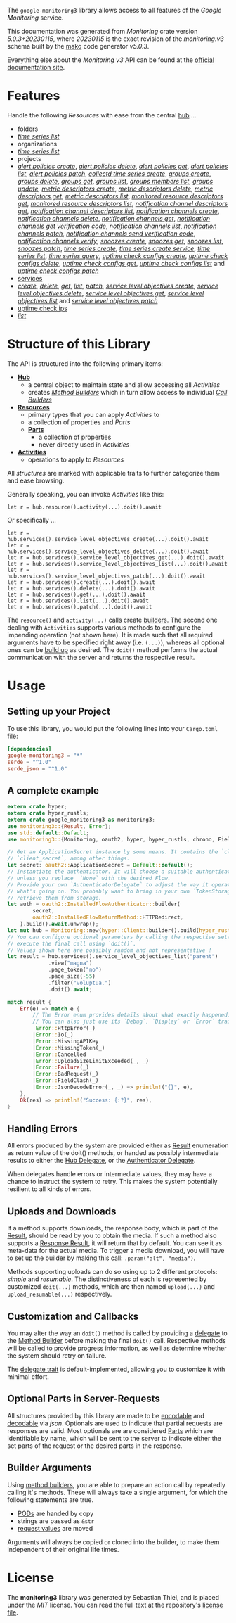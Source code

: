 <!---
DO NOT EDIT !
This file was generated automatically from 'src/generator/templates/api/README.md.mako'
DO NOT EDIT !
-->
The `google-monitoring3` library allows access to all features of the *Google Monitoring* service.

This documentation was generated from *Monitoring* crate version *5.0.3+20230115*, where *20230115* is the exact revision of the *monitoring:v3* schema built by the [mako](http://www.makotemplates.org/) code generator *v5.0.3*.

Everything else about the *Monitoring* *v3* API can be found at the
[official documentation site](https://cloud.google.com/monitoring/api/).
# Features

Handle the following *Resources* with ease from the central [hub](https://docs.rs/google-monitoring3/5.0.3+20230115/google_monitoring3/Monitoring) ... 

* folders
 * [*time series list*](https://docs.rs/google-monitoring3/5.0.3+20230115/google_monitoring3/api::FolderTimeSeryListCall)
* organizations
 * [*time series list*](https://docs.rs/google-monitoring3/5.0.3+20230115/google_monitoring3/api::OrganizationTimeSeryListCall)
* projects
 * [*alert policies create*](https://docs.rs/google-monitoring3/5.0.3+20230115/google_monitoring3/api::ProjectAlertPolicyCreateCall), [*alert policies delete*](https://docs.rs/google-monitoring3/5.0.3+20230115/google_monitoring3/api::ProjectAlertPolicyDeleteCall), [*alert policies get*](https://docs.rs/google-monitoring3/5.0.3+20230115/google_monitoring3/api::ProjectAlertPolicyGetCall), [*alert policies list*](https://docs.rs/google-monitoring3/5.0.3+20230115/google_monitoring3/api::ProjectAlertPolicyListCall), [*alert policies patch*](https://docs.rs/google-monitoring3/5.0.3+20230115/google_monitoring3/api::ProjectAlertPolicyPatchCall), [*collectd time series create*](https://docs.rs/google-monitoring3/5.0.3+20230115/google_monitoring3/api::ProjectCollectdTimeSeryCreateCall), [*groups create*](https://docs.rs/google-monitoring3/5.0.3+20230115/google_monitoring3/api::ProjectGroupCreateCall), [*groups delete*](https://docs.rs/google-monitoring3/5.0.3+20230115/google_monitoring3/api::ProjectGroupDeleteCall), [*groups get*](https://docs.rs/google-monitoring3/5.0.3+20230115/google_monitoring3/api::ProjectGroupGetCall), [*groups list*](https://docs.rs/google-monitoring3/5.0.3+20230115/google_monitoring3/api::ProjectGroupListCall), [*groups members list*](https://docs.rs/google-monitoring3/5.0.3+20230115/google_monitoring3/api::ProjectGroupMemberListCall), [*groups update*](https://docs.rs/google-monitoring3/5.0.3+20230115/google_monitoring3/api::ProjectGroupUpdateCall), [*metric descriptors create*](https://docs.rs/google-monitoring3/5.0.3+20230115/google_monitoring3/api::ProjectMetricDescriptorCreateCall), [*metric descriptors delete*](https://docs.rs/google-monitoring3/5.0.3+20230115/google_monitoring3/api::ProjectMetricDescriptorDeleteCall), [*metric descriptors get*](https://docs.rs/google-monitoring3/5.0.3+20230115/google_monitoring3/api::ProjectMetricDescriptorGetCall), [*metric descriptors list*](https://docs.rs/google-monitoring3/5.0.3+20230115/google_monitoring3/api::ProjectMetricDescriptorListCall), [*monitored resource descriptors get*](https://docs.rs/google-monitoring3/5.0.3+20230115/google_monitoring3/api::ProjectMonitoredResourceDescriptorGetCall), [*monitored resource descriptors list*](https://docs.rs/google-monitoring3/5.0.3+20230115/google_monitoring3/api::ProjectMonitoredResourceDescriptorListCall), [*notification channel descriptors get*](https://docs.rs/google-monitoring3/5.0.3+20230115/google_monitoring3/api::ProjectNotificationChannelDescriptorGetCall), [*notification channel descriptors list*](https://docs.rs/google-monitoring3/5.0.3+20230115/google_monitoring3/api::ProjectNotificationChannelDescriptorListCall), [*notification channels create*](https://docs.rs/google-monitoring3/5.0.3+20230115/google_monitoring3/api::ProjectNotificationChannelCreateCall), [*notification channels delete*](https://docs.rs/google-monitoring3/5.0.3+20230115/google_monitoring3/api::ProjectNotificationChannelDeleteCall), [*notification channels get*](https://docs.rs/google-monitoring3/5.0.3+20230115/google_monitoring3/api::ProjectNotificationChannelGetCall), [*notification channels get verification code*](https://docs.rs/google-monitoring3/5.0.3+20230115/google_monitoring3/api::ProjectNotificationChannelGetVerificationCodeCall), [*notification channels list*](https://docs.rs/google-monitoring3/5.0.3+20230115/google_monitoring3/api::ProjectNotificationChannelListCall), [*notification channels patch*](https://docs.rs/google-monitoring3/5.0.3+20230115/google_monitoring3/api::ProjectNotificationChannelPatchCall), [*notification channels send verification code*](https://docs.rs/google-monitoring3/5.0.3+20230115/google_monitoring3/api::ProjectNotificationChannelSendVerificationCodeCall), [*notification channels verify*](https://docs.rs/google-monitoring3/5.0.3+20230115/google_monitoring3/api::ProjectNotificationChannelVerifyCall), [*snoozes create*](https://docs.rs/google-monitoring3/5.0.3+20230115/google_monitoring3/api::ProjectSnoozeCreateCall), [*snoozes get*](https://docs.rs/google-monitoring3/5.0.3+20230115/google_monitoring3/api::ProjectSnoozeGetCall), [*snoozes list*](https://docs.rs/google-monitoring3/5.0.3+20230115/google_monitoring3/api::ProjectSnoozeListCall), [*snoozes patch*](https://docs.rs/google-monitoring3/5.0.3+20230115/google_monitoring3/api::ProjectSnoozePatchCall), [*time series create*](https://docs.rs/google-monitoring3/5.0.3+20230115/google_monitoring3/api::ProjectTimeSeryCreateCall), [*time series create service*](https://docs.rs/google-monitoring3/5.0.3+20230115/google_monitoring3/api::ProjectTimeSeryCreateServiceCall), [*time series list*](https://docs.rs/google-monitoring3/5.0.3+20230115/google_monitoring3/api::ProjectTimeSeryListCall), [*time series query*](https://docs.rs/google-monitoring3/5.0.3+20230115/google_monitoring3/api::ProjectTimeSeryQueryCall), [*uptime check configs create*](https://docs.rs/google-monitoring3/5.0.3+20230115/google_monitoring3/api::ProjectUptimeCheckConfigCreateCall), [*uptime check configs delete*](https://docs.rs/google-monitoring3/5.0.3+20230115/google_monitoring3/api::ProjectUptimeCheckConfigDeleteCall), [*uptime check configs get*](https://docs.rs/google-monitoring3/5.0.3+20230115/google_monitoring3/api::ProjectUptimeCheckConfigGetCall), [*uptime check configs list*](https://docs.rs/google-monitoring3/5.0.3+20230115/google_monitoring3/api::ProjectUptimeCheckConfigListCall) and [*uptime check configs patch*](https://docs.rs/google-monitoring3/5.0.3+20230115/google_monitoring3/api::ProjectUptimeCheckConfigPatchCall)
* [services](https://docs.rs/google-monitoring3/5.0.3+20230115/google_monitoring3/api::Service)
 * [*create*](https://docs.rs/google-monitoring3/5.0.3+20230115/google_monitoring3/api::ServiceCreateCall), [*delete*](https://docs.rs/google-monitoring3/5.0.3+20230115/google_monitoring3/api::ServiceDeleteCall), [*get*](https://docs.rs/google-monitoring3/5.0.3+20230115/google_monitoring3/api::ServiceGetCall), [*list*](https://docs.rs/google-monitoring3/5.0.3+20230115/google_monitoring3/api::ServiceListCall), [*patch*](https://docs.rs/google-monitoring3/5.0.3+20230115/google_monitoring3/api::ServicePatchCall), [*service level objectives create*](https://docs.rs/google-monitoring3/5.0.3+20230115/google_monitoring3/api::ServiceServiceLevelObjectiveCreateCall), [*service level objectives delete*](https://docs.rs/google-monitoring3/5.0.3+20230115/google_monitoring3/api::ServiceServiceLevelObjectiveDeleteCall), [*service level objectives get*](https://docs.rs/google-monitoring3/5.0.3+20230115/google_monitoring3/api::ServiceServiceLevelObjectiveGetCall), [*service level objectives list*](https://docs.rs/google-monitoring3/5.0.3+20230115/google_monitoring3/api::ServiceServiceLevelObjectiveListCall) and [*service level objectives patch*](https://docs.rs/google-monitoring3/5.0.3+20230115/google_monitoring3/api::ServiceServiceLevelObjectivePatchCall)
* [uptime check ips](https://docs.rs/google-monitoring3/5.0.3+20230115/google_monitoring3/api::UptimeCheckIp)
 * [*list*](https://docs.rs/google-monitoring3/5.0.3+20230115/google_monitoring3/api::UptimeCheckIpListCall)




# Structure of this Library

The API is structured into the following primary items:

* **[Hub](https://docs.rs/google-monitoring3/5.0.3+20230115/google_monitoring3/Monitoring)**
    * a central object to maintain state and allow accessing all *Activities*
    * creates [*Method Builders*](https://docs.rs/google-monitoring3/5.0.3+20230115/google_monitoring3/client::MethodsBuilder) which in turn
      allow access to individual [*Call Builders*](https://docs.rs/google-monitoring3/5.0.3+20230115/google_monitoring3/client::CallBuilder)
* **[Resources](https://docs.rs/google-monitoring3/5.0.3+20230115/google_monitoring3/client::Resource)**
    * primary types that you can apply *Activities* to
    * a collection of properties and *Parts*
    * **[Parts](https://docs.rs/google-monitoring3/5.0.3+20230115/google_monitoring3/client::Part)**
        * a collection of properties
        * never directly used in *Activities*
* **[Activities](https://docs.rs/google-monitoring3/5.0.3+20230115/google_monitoring3/client::CallBuilder)**
    * operations to apply to *Resources*

All *structures* are marked with applicable traits to further categorize them and ease browsing.

Generally speaking, you can invoke *Activities* like this:

```Rust,ignore
let r = hub.resource().activity(...).doit().await
```

Or specifically ...

```ignore
let r = hub.services().service_level_objectives_create(...).doit().await
let r = hub.services().service_level_objectives_delete(...).doit().await
let r = hub.services().service_level_objectives_get(...).doit().await
let r = hub.services().service_level_objectives_list(...).doit().await
let r = hub.services().service_level_objectives_patch(...).doit().await
let r = hub.services().create(...).doit().await
let r = hub.services().delete(...).doit().await
let r = hub.services().get(...).doit().await
let r = hub.services().list(...).doit().await
let r = hub.services().patch(...).doit().await
```

The `resource()` and `activity(...)` calls create [builders][builder-pattern]. The second one dealing with `Activities` 
supports various methods to configure the impending operation (not shown here). It is made such that all required arguments have to be 
specified right away (i.e. `(...)`), whereas all optional ones can be [build up][builder-pattern] as desired.
The `doit()` method performs the actual communication with the server and returns the respective result.

# Usage

## Setting up your Project

To use this library, you would put the following lines into your `Cargo.toml` file:

```toml
[dependencies]
google-monitoring3 = "*"
serde = "^1.0"
serde_json = "^1.0"
```

## A complete example

```Rust
extern crate hyper;
extern crate hyper_rustls;
extern crate google_monitoring3 as monitoring3;
use monitoring3::{Result, Error};
use std::default::Default;
use monitoring3::{Monitoring, oauth2, hyper, hyper_rustls, chrono, FieldMask};

// Get an ApplicationSecret instance by some means. It contains the `client_id` and 
// `client_secret`, among other things.
let secret: oauth2::ApplicationSecret = Default::default();
// Instantiate the authenticator. It will choose a suitable authentication flow for you, 
// unless you replace  `None` with the desired Flow.
// Provide your own `AuthenticatorDelegate` to adjust the way it operates and get feedback about 
// what's going on. You probably want to bring in your own `TokenStorage` to persist tokens and
// retrieve them from storage.
let auth = oauth2::InstalledFlowAuthenticator::builder(
        secret,
        oauth2::InstalledFlowReturnMethod::HTTPRedirect,
    ).build().await.unwrap();
let mut hub = Monitoring::new(hyper::Client::builder().build(hyper_rustls::HttpsConnectorBuilder::new().with_native_roots().https_or_http().enable_http1().build()), auth);
// You can configure optional parameters by calling the respective setters at will, and
// execute the final call using `doit()`.
// Values shown here are possibly random and not representative !
let result = hub.services().service_level_objectives_list("parent")
             .view("magna")
             .page_token("no")
             .page_size(-55)
             .filter("voluptua.")
             .doit().await;

match result {
    Err(e) => match e {
        // The Error enum provides details about what exactly happened.
        // You can also just use its `Debug`, `Display` or `Error` traits
         Error::HttpError(_)
        |Error::Io(_)
        |Error::MissingAPIKey
        |Error::MissingToken(_)
        |Error::Cancelled
        |Error::UploadSizeLimitExceeded(_, _)
        |Error::Failure(_)
        |Error::BadRequest(_)
        |Error::FieldClash(_)
        |Error::JsonDecodeError(_, _) => println!("{}", e),
    },
    Ok(res) => println!("Success: {:?}", res),
}

```
## Handling Errors

All errors produced by the system are provided either as [Result](https://docs.rs/google-monitoring3/5.0.3+20230115/google_monitoring3/client::Result) enumeration as return value of
the doit() methods, or handed as possibly intermediate results to either the 
[Hub Delegate](https://docs.rs/google-monitoring3/5.0.3+20230115/google_monitoring3/client::Delegate), or the [Authenticator Delegate](https://docs.rs/yup-oauth2/*/yup_oauth2/trait.AuthenticatorDelegate.html).

When delegates handle errors or intermediate values, they may have a chance to instruct the system to retry. This 
makes the system potentially resilient to all kinds of errors.

## Uploads and Downloads
If a method supports downloads, the response body, which is part of the [Result](https://docs.rs/google-monitoring3/5.0.3+20230115/google_monitoring3/client::Result), should be
read by you to obtain the media.
If such a method also supports a [Response Result](https://docs.rs/google-monitoring3/5.0.3+20230115/google_monitoring3/client::ResponseResult), it will return that by default.
You can see it as meta-data for the actual media. To trigger a media download, you will have to set up the builder by making
this call: `.param("alt", "media")`.

Methods supporting uploads can do so using up to 2 different protocols: 
*simple* and *resumable*. The distinctiveness of each is represented by customized 
`doit(...)` methods, which are then named `upload(...)` and `upload_resumable(...)` respectively.

## Customization and Callbacks

You may alter the way an `doit()` method is called by providing a [delegate](https://docs.rs/google-monitoring3/5.0.3+20230115/google_monitoring3/client::Delegate) to the 
[Method Builder](https://docs.rs/google-monitoring3/5.0.3+20230115/google_monitoring3/client::CallBuilder) before making the final `doit()` call. 
Respective methods will be called to provide progress information, as well as determine whether the system should 
retry on failure.

The [delegate trait](https://docs.rs/google-monitoring3/5.0.3+20230115/google_monitoring3/client::Delegate) is default-implemented, allowing you to customize it with minimal effort.

## Optional Parts in Server-Requests

All structures provided by this library are made to be [encodable](https://docs.rs/google-monitoring3/5.0.3+20230115/google_monitoring3/client::RequestValue) and 
[decodable](https://docs.rs/google-monitoring3/5.0.3+20230115/google_monitoring3/client::ResponseResult) via *json*. Optionals are used to indicate that partial requests are responses 
are valid.
Most optionals are are considered [Parts](https://docs.rs/google-monitoring3/5.0.3+20230115/google_monitoring3/client::Part) which are identifiable by name, which will be sent to 
the server to indicate either the set parts of the request or the desired parts in the response.

## Builder Arguments

Using [method builders](https://docs.rs/google-monitoring3/5.0.3+20230115/google_monitoring3/client::CallBuilder), you are able to prepare an action call by repeatedly calling it's methods.
These will always take a single argument, for which the following statements are true.

* [PODs][wiki-pod] are handed by copy
* strings are passed as `&str`
* [request values](https://docs.rs/google-monitoring3/5.0.3+20230115/google_monitoring3/client::RequestValue) are moved

Arguments will always be copied or cloned into the builder, to make them independent of their original life times.

[wiki-pod]: http://en.wikipedia.org/wiki/Plain_old_data_structure
[builder-pattern]: http://en.wikipedia.org/wiki/Builder_pattern
[google-go-api]: https://github.com/google/google-api-go-client

# License
The **monitoring3** library was generated by Sebastian Thiel, and is placed 
under the *MIT* license.
You can read the full text at the repository's [license file][repo-license].

[repo-license]: https://github.com/Byron/google-apis-rsblob/main/LICENSE.md

